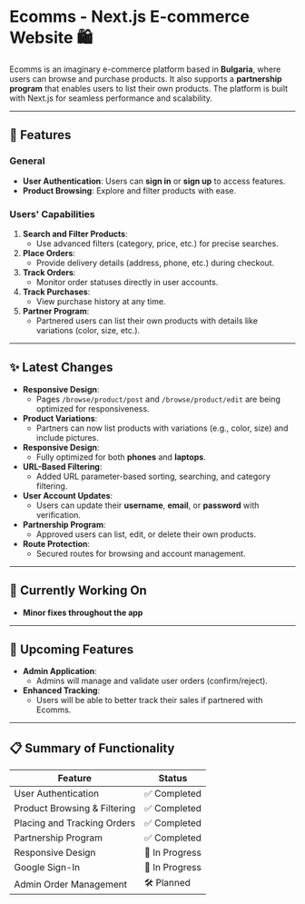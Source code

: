 # Ecomms - Next.js E-commerce Website 🛍️

Ecomms is an imaginary e-commerce platform based in **Bulgaria**, where users can browse and purchase products. It also supports a **partnership program** that enables users to list their own products. The platform is built with Next.js for seamless performance and scalability.

---

## 🌟 Features

### **General**

- **User Authentication**: Users can **sign in** or **sign up** to access features.
- **Product Browsing**: Explore and filter products with ease.

### **Users' Capabilities**

1. **Search and Filter Products**:
   - Use advanced filters (category, price, etc.) for precise searches.
2. **Place Orders**:
   - Provide delivery details (address, phone, etc.) during checkout.
3. **Track Orders**:
   - Monitor order statuses directly in user accounts.
4. **Track Purchases**:
   - View purchase history at any time.
5. **Partner Program**:
   - Partnered users can list their own products with details like variations (color, size, etc.).

---

## ✨ Latest Changes

- **Responsive Design**:
  - Pages `/browse/product/post` and `/browse/product/edit` are being optimized for responsiveness.
- **Product Variations**:
  - Partners can now list products with variations (e.g., color, size) and include pictures.
- **Responsive Design**:
  - Fully optimized for both **phones** and **laptops**.
- **URL-Based Filtering**:
  - Added URL parameter-based sorting, searching, and category filtering.
- **User Account Updates**:
  - Users can update their **username**, **email**, or **password** with verification.
- **Partnership Program**:
  - Approved users can list, edit, or delete their own products.
- **Route Protection**:
  - Secured routes for browsing and account management.

---

## 🔧 Currently Working On

- **Minor fixes throughout the app**

---

## 🚀 Upcoming Features

- **Admin Application**:
  - Admins will manage and validate user orders (confirm/reject).
- **Enhanced Tracking**:
  - Users will be able to better track their sales if partnered with Ecomms.

---

## 📋 Summary of Functionality

| Feature                      | Status         |
| ---------------------------- | -------------- |
| User Authentication          | ✅ Completed   |
| Product Browsing & Filtering | ✅ Completed   |
| Placing and Tracking Orders  | ✅ Completed   |
| Partnership Program          | ✅ Completed   |
| Responsive Design            | 🚧 In Progress |
| Google Sign-In               | 🚧 In Progress |
| Admin Order Management       | 🛠️ Planned     |
